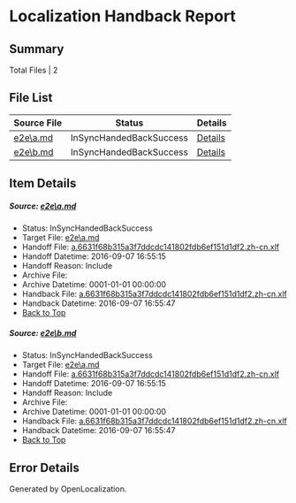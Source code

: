 # <a name='report-top'></a> Localization Handback Report

## Summary
 Total Files | 2

## File List
 Source File | Status | Details 
 ----------- | ------ | ------- 
 [e2e\a.md](https://github.com/OpenLocalizationTestOrg/ol-test0/blob/9bc43aabda39d2bade88bab34569e4e1ed1ac09e/e2e/a.md) | InSyncHandedBackSuccess | [Details](#bf32cf1a9dec0f29db8f967ada3415a7e5c4de7f1)
 [e2e\b.md](https://github.com/OpenLocalizationTestOrg/ol-test0/blob/9bc43aabda39d2bade88bab34569e4e1ed1ac09e/e2e/b.md) | InSyncHandedBackSuccess | [Details](#bf32cf1a9dec0f29db8f967ada3415a7e5c4de7f2)

## Item Details
##### <a name='bf32cf1a9dec0f29db8f967ada3415a7e5c4de7f1'></a> Source: [e2e\a.md](https://github.com/OpenLocalizationTestOrg/ol-test0/blob/9bc43aabda39d2bade88bab34569e4e1ed1ac09e/e2e/a.md)
* Status: InSyncHandedBackSuccess
* Target File: [e2e\a.md](https://github.com/OpenLocalizationTestOrg/ol-test0-zhcn/blob/f2fc24934897553b1a4021e967e4bad29c920de0/e2e/a.md)
* Handoff File: [a.6631f68b315a3f7ddcdc141802fdb6ef151d1df2.zh-cn.xlf](https://github.com/OpenLocalizationTestOrg/ol-test0-handoff/blob/fe562edc9f82cdc36b8104696b66cb76f7764029/ol-handoff/OpenLocalizationTestOrg/ol-test0-zhcn/ci/ht/a.6631f68b315a3f7ddcdc141802fdb6ef151d1df2.zh-cn.xlf)
* Handoff Datetime: 2016-09-07 16:55:15
* Handoff Reason: Include
* Archive File: 
* Archive Datetime: 0001-01-01 00:00:00
* Handback File: [a.6631f68b315a3f7ddcdc141802fdb6ef151d1df2.zh-cn.xlf](https://github.com/OpenLocalizationTestOrg/ol-test0-handback/blob/2234744e74c4a5d71f4548547c16e80db277d289/ol-handback/OpenLocalizationTestOrg/ol-test0-zhcn/ci/ht/a.6631f68b315a3f7ddcdc141802fdb6ef151d1df2.zh-cn.xlf)
* Handback Datetime: 2016-09-07 16:55:47
* [Back to Top](#report-top)

##### <a name='bf32cf1a9dec0f29db8f967ada3415a7e5c4de7f2'></a> Source: [e2e\b.md](https://github.com/OpenLocalizationTestOrg/ol-test0/blob/9bc43aabda39d2bade88bab34569e4e1ed1ac09e/e2e/b.md)
* Status: InSyncHandedBackSuccess
* Target File: [e2e\a.md](https://github.com/OpenLocalizationTestOrg/ol-test0-zhcn/blob/f2fc24934897553b1a4021e967e4bad29c920de0/e2e/a.md)
* Handoff File: [a.6631f68b315a3f7ddcdc141802fdb6ef151d1df2.zh-cn.xlf](https://github.com/OpenLocalizationTestOrg/ol-test0-handoff/blob/fe562edc9f82cdc36b8104696b66cb76f7764029/ol-handoff/OpenLocalizationTestOrg/ol-test0-zhcn/ci/ht/a.6631f68b315a3f7ddcdc141802fdb6ef151d1df2.zh-cn.xlf)
* Handoff Datetime: 2016-09-07 16:55:15
* Handoff Reason: Include
* Archive File: 
* Archive Datetime: 0001-01-01 00:00:00
* Handback File: [a.6631f68b315a3f7ddcdc141802fdb6ef151d1df2.zh-cn.xlf](https://github.com/OpenLocalizationTestOrg/ol-test0-handback/blob/2234744e74c4a5d71f4548547c16e80db277d289/ol-handback/OpenLocalizationTestOrg/ol-test0-zhcn/ci/ht/a.6631f68b315a3f7ddcdc141802fdb6ef151d1df2.zh-cn.xlf)
* Handback Datetime: 2016-09-07 16:55:47
* [Back to Top](#report-top)


## Error Details

Generated by OpenLocalization.
